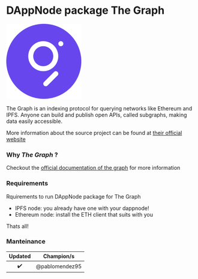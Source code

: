 <!-- :female_detective: Looking for a new champion -->

# DAppNode package The Graph

<!--DAppNode package logo (could be added with an hyperlink to a youtube video): -->

[![](graph-avatar.png)](https://www.youtube.com/watch?v=7gC7xJ_98r8)

<!--Brief introduction about the source project (official project definition is an option): -->

The Graph is an indexing protocol for querying networks like Ethereum and IPFS. Anyone can build and publish open APIs, called subgraphs, making data easily accessible.

More information about the source project can be found at [their official website](https://thegraph.com/)

### Why _The Graph_ ?

<!--What can you do with this package?: -->

Checkout the [official documentation of the graph](https://thegraph.com/docs/introduction) for more information

### Requirements

Rquirements to run DAppNode package for The Graph

<!--Requirements to run the dappnode package in a list: -->

- IPFS node: you already have one with your dappnode!
- Ethereum node: install the ETH client that suits with you

Thats all!

### Manteinance

<!--Table with champion/s mantainers, versions and update status -->
<!--UPDATED: :x: OR :heavy_check_mark: -->

|      Updated       |   Champion/s   |
| :----------------: | :------------: |
| :heavy_check_mark: | @pablomendez95 |
